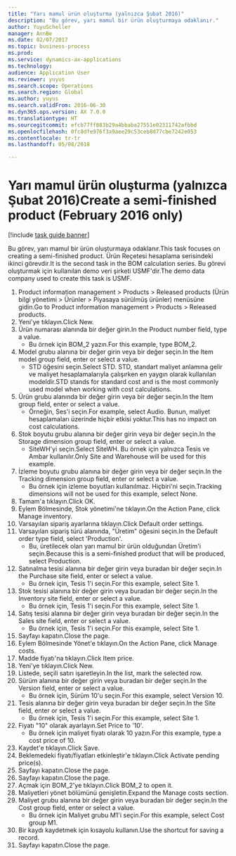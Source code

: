 ```yaml
--- 
title: "Yarı mamul ürün oluşturma (yalnızca Şubat 2016)"
description: "Bu görev, yarı mamul bir ürün oluşturmaya odaklanır."
author: YuyuScheller
manager: AnnBe
ms.date: 02/07/2017
ms.topic: business-process
ms.prod: 
ms.service: dynamics-ax-applications
ms.technology: 
audience: Application User
ms.reviewer: yuyus
ms.search.scope: Operations
ms.search.region: Global
ms.author: yuyus
ms.search.validFrom: 2016-06-30
ms.dyn365.ops.version: AX 7.0.0
ms.translationtype: HT
ms.sourcegitcommit: efcb77ff883b29a4bbaba27551e02311742afbbd
ms.openlocfilehash: 0fc8dfe976f3a9aee29c53ceb8d77cbe7242e053
ms.contentlocale: tr-tr
ms.lasthandoff: 05/08/2018

---
```

# <a name="create-a-semi-finished-product-february-2016-only"></a><span data-ttu-id="2cf18-103">Yarı mamul ürün oluşturma (yalnızca Şubat 2016)</span><span class="sxs-lookup"><span data-stu-id="2cf18-103">Create a semi-finished product (February 2016 only)</span></span>

[!include [task guide banner](../../includes/task-guide-banner.md)]

<span data-ttu-id="2cf18-104">Bu görev, yarı mamul bir ürün oluşturmaya odaklanır.</span><span class="sxs-lookup"><span data-stu-id="2cf18-104">This task focuses on creating a semi-finished product.</span></span> <span data-ttu-id="2cf18-105">Ürün Reçetesi hesaplama serisindeki ikinci görevdir.</span><span class="sxs-lookup"><span data-stu-id="2cf18-105">It is the second task in the BOM calculation series.</span></span> <span data-ttu-id="2cf18-106">Bu görevi oluşturmak için kullanılan demo veri şirketi USMF'dir.</span><span class="sxs-lookup"><span data-stu-id="2cf18-106">The demo data company used to create this task is USMF.</span></span>

1. <span data-ttu-id="2cf18-107">Product information management > Products > Released products (Ürün bilgi yönetimi > Ürünler > Piyasaya sürülmüş ürünler) menüsüne gidin.</span><span class="sxs-lookup"><span data-stu-id="2cf18-107">Go to Product information management > Products > Released products.</span></span>
2. <span data-ttu-id="2cf18-108">Yeni'ye tıklayın.</span><span class="sxs-lookup"><span data-stu-id="2cf18-108">Click New.</span></span>
3. <span data-ttu-id="2cf18-109">Ürün numarası alanında bir değer girin.</span><span class="sxs-lookup"><span data-stu-id="2cf18-109">In the Product number field, type a value.</span></span>
    * <span data-ttu-id="2cf18-110">Bu örnek için BOM_2 yazın.</span><span class="sxs-lookup"><span data-stu-id="2cf18-110">For this example, type BOM_2.</span></span>  
4. <span data-ttu-id="2cf18-111">Model grubu alanına bir değer girin veya bir değer seçin.</span><span class="sxs-lookup"><span data-stu-id="2cf18-111">In the Item model group field, enter or select a value.</span></span>
    * <span data-ttu-id="2cf18-112">STD öğesini seçin.</span><span class="sxs-lookup"><span data-stu-id="2cf18-112">Select STD.</span></span> <span data-ttu-id="2cf18-113">STD, standart maliyet anlamına gelir ve maliyet hesaplamalarıyla çalışırken en yaygın olarak kullanılan modeldir.</span><span class="sxs-lookup"><span data-stu-id="2cf18-113">STD stands for standard cost and is the most commonly used model when working with cost calculations.</span></span>  
5. <span data-ttu-id="2cf18-114">Ürün grubu alanında bir değer girin veya bir değer seçin.</span><span class="sxs-lookup"><span data-stu-id="2cf18-114">In the Item group field, enter or select a value.</span></span>
    * <span data-ttu-id="2cf18-115">Örneğin, Ses'i seçin.</span><span class="sxs-lookup"><span data-stu-id="2cf18-115">For example, select Audio.</span></span> <span data-ttu-id="2cf18-116">Bunun, maliyet hesaplamaları üzerinde hiçbir etkisi yoktur.</span><span class="sxs-lookup"><span data-stu-id="2cf18-116">This has no impact on cost calculations.</span></span>  
6. <span data-ttu-id="2cf18-117">Stok boyutu grubu alanına bir değer girin veya bir değer seçin.</span><span class="sxs-lookup"><span data-stu-id="2cf18-117">In the Storage dimension group field, enter or select a value.</span></span>
    * <span data-ttu-id="2cf18-118">SiteWH'yi seçin.</span><span class="sxs-lookup"><span data-stu-id="2cf18-118">Select SiteWH.</span></span> <span data-ttu-id="2cf18-119">Bu örnek için yalnızca Tesis ve Ambar kullanılır.</span><span class="sxs-lookup"><span data-stu-id="2cf18-119">Only Site and Warehouse will be used for this example.</span></span>  
7. <span data-ttu-id="2cf18-120">İzleme boyutu grubu alanına bir değer girin veya bir değer seçin.</span><span class="sxs-lookup"><span data-stu-id="2cf18-120">In the Tracking dimension group field, enter or select a value.</span></span>
    * <span data-ttu-id="2cf18-121">Bu örnek için izleme boyutları kullanılmaz. Hiçbiri'ni seçin.</span><span class="sxs-lookup"><span data-stu-id="2cf18-121">Tracking dimensions will not be used for this example, select None.</span></span>  
8. <span data-ttu-id="2cf18-122">Tamam'a tıklayın.</span><span class="sxs-lookup"><span data-stu-id="2cf18-122">Click OK.</span></span>
9. <span data-ttu-id="2cf18-123">Eylem Bölmesinde, Stok yönetimi'ne tıklayın.</span><span class="sxs-lookup"><span data-stu-id="2cf18-123">On the Action Pane, click Manage inventory.</span></span>
10. <span data-ttu-id="2cf18-124">Varsayılan sipariş ayarlarına tıklayın.</span><span class="sxs-lookup"><span data-stu-id="2cf18-124">Click Default order settings.</span></span>
11. <span data-ttu-id="2cf18-125">Varsayılan sipariş türü alanında, "Üretim" öğesini seçin.</span><span class="sxs-lookup"><span data-stu-id="2cf18-125">In the Default order type field, select 'Production'.</span></span>
    * <span data-ttu-id="2cf18-126">Bu, üretilecek olan yarı mamul bir ürün olduğundan Üretim'i seçin.</span><span class="sxs-lookup"><span data-stu-id="2cf18-126">Because this is a semi-finished product that will be produced, select Production.</span></span>  
12. <span data-ttu-id="2cf18-127">Satınalma tesisi alanına bir değer girin veya buradan bir değer seçin.</span><span class="sxs-lookup"><span data-stu-id="2cf18-127">In the Purchase site field, enter or select a value.</span></span>
    * <span data-ttu-id="2cf18-128">Bu örnek için, Tesis 1'i seçin.</span><span class="sxs-lookup"><span data-stu-id="2cf18-128">For this example, select Site 1.</span></span>  
13. <span data-ttu-id="2cf18-129">Stok tesisi alanına bir değer girin veya buradan bir değer seçin.</span><span class="sxs-lookup"><span data-stu-id="2cf18-129">In the Inventory site field, enter or select a value.</span></span>
    * <span data-ttu-id="2cf18-130">Bu örnek için, Tesis 1'i seçin.</span><span class="sxs-lookup"><span data-stu-id="2cf18-130">For this example, select Site 1.</span></span>  
14. <span data-ttu-id="2cf18-131">Satış tesisi alanına bir değer girin veya buradan bir değer seçin.</span><span class="sxs-lookup"><span data-stu-id="2cf18-131">In the Sales site field, enter or select a value.</span></span>
    * <span data-ttu-id="2cf18-132">Bu örnek için, Tesis 1'i seçin.</span><span class="sxs-lookup"><span data-stu-id="2cf18-132">For this example, select Site 1.</span></span>  
15. <span data-ttu-id="2cf18-133">Sayfayı kapatın.</span><span class="sxs-lookup"><span data-stu-id="2cf18-133">Close the page.</span></span>
16. <span data-ttu-id="2cf18-134">Eylem Bölmesinde Yönet'e tıklayın.</span><span class="sxs-lookup"><span data-stu-id="2cf18-134">On the Action Pane, click Manage costs.</span></span>
17. <span data-ttu-id="2cf18-135">Madde fiyatı'na tıklayın.</span><span class="sxs-lookup"><span data-stu-id="2cf18-135">Click Item price.</span></span>
18. <span data-ttu-id="2cf18-136">Yeni'ye tıklayın.</span><span class="sxs-lookup"><span data-stu-id="2cf18-136">Click New.</span></span>
19. <span data-ttu-id="2cf18-137">Listede, seçili satırı işaretleyin.</span><span class="sxs-lookup"><span data-stu-id="2cf18-137">In the list, mark the selected row.</span></span>
20. <span data-ttu-id="2cf18-138">Sürüm alanına bir değer girin veya buradan bir değer seçin.</span><span class="sxs-lookup"><span data-stu-id="2cf18-138">In the Version field, enter or select a value.</span></span>
    * <span data-ttu-id="2cf18-139">Bu örnek için, Sürüm 10'u seçin.</span><span class="sxs-lookup"><span data-stu-id="2cf18-139">For this example, select Version 10.</span></span>  
21. <span data-ttu-id="2cf18-140">Tesis alanına bir değer girin veya buradan bir değer seçin.</span><span class="sxs-lookup"><span data-stu-id="2cf18-140">In the Site field, enter or select a value.</span></span>
    * <span data-ttu-id="2cf18-141">Bu örnek için, Tesis 1'i seçin.</span><span class="sxs-lookup"><span data-stu-id="2cf18-141">For this example, select Site 1.</span></span>  
22. <span data-ttu-id="2cf18-142">Fiyatı "10" olarak ayarlayın.</span><span class="sxs-lookup"><span data-stu-id="2cf18-142">Set Price to '10'.</span></span>
    * <span data-ttu-id="2cf18-143">Bu örnek için maliyet fiyatı olarak 10 yazın.</span><span class="sxs-lookup"><span data-stu-id="2cf18-143">For this example, type a cost price of 10.</span></span>  
23. <span data-ttu-id="2cf18-144">Kaydet'e tıklayın.</span><span class="sxs-lookup"><span data-stu-id="2cf18-144">Click Save.</span></span>
24. <span data-ttu-id="2cf18-145">Beklemedeki fiyatı/fiyatları etkinleştir'e tıklayın.</span><span class="sxs-lookup"><span data-stu-id="2cf18-145">Click Activate pending price(s).</span></span>
25. <span data-ttu-id="2cf18-146">Sayfayı kapatın.</span><span class="sxs-lookup"><span data-stu-id="2cf18-146">Close the page.</span></span>
26. <span data-ttu-id="2cf18-147">Sayfayı kapatın.</span><span class="sxs-lookup"><span data-stu-id="2cf18-147">Close the page.</span></span>
27. <span data-ttu-id="2cf18-148">Açmak için BOM_2'ye tıklayın.</span><span class="sxs-lookup"><span data-stu-id="2cf18-148">Click BOM_2 to open it.</span></span>
28. <span data-ttu-id="2cf18-149">Maliyetleri yönet bölümünü genişletin.</span><span class="sxs-lookup"><span data-stu-id="2cf18-149">Expand the Manage costs section.</span></span>
29. <span data-ttu-id="2cf18-150">Maliyet grubu alanına bir değer girin veya buradan bir değer seçin.</span><span class="sxs-lookup"><span data-stu-id="2cf18-150">In the Cost group field, enter or select a value.</span></span>
    * <span data-ttu-id="2cf18-151">Bu örnek için Maliyet grubu M1'i seçin.</span><span class="sxs-lookup"><span data-stu-id="2cf18-151">For this example, select Cost group M1.</span></span>  
30. <span data-ttu-id="2cf18-152">Bir kaydı kaydetmek için kısayolu kullanın.</span><span class="sxs-lookup"><span data-stu-id="2cf18-152">Use the shortcut for saving a record.</span></span>
31. <span data-ttu-id="2cf18-153">Sayfayı kapatın.</span><span class="sxs-lookup"><span data-stu-id="2cf18-153">Close the page.</span></span>


